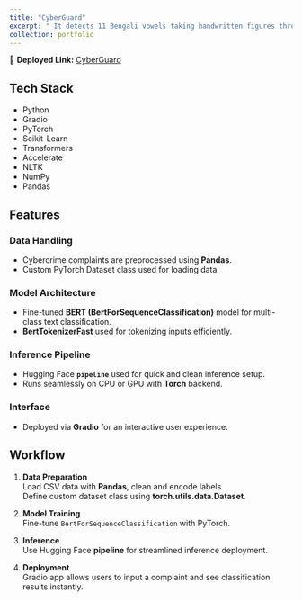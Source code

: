 ```yaml
---
title: "CyberGuard"
excerpt: " It detects 11 Bengali vowels taking handwritten figures through live sketchpad as input and predicts accordingly."
collection: portfolio
---
```


🔗 **Deployed Link:** [CyberGuard](https://huggingface.co/spaces/RohanSardar/CyberGuard)

## Tech Stack  
- Python
- Gradio
- PyTorch
- Scikit-Learn
- Transformers
- Accelerate
- NLTK
- NumPy
- Pandas 

## Features

### Data Handling
- Cybercrime complaints are preprocessed using **Pandas**.
- Custom PyTorch Dataset class used for loading data.

### Model Architecture
- Fine-tuned **BERT (BertForSequenceClassification)** model for multi-class text classification.
- **BertTokenizerFast** used for tokenizing inputs efficiently.

### Inference Pipeline
- Hugging Face **`pipeline`** used for quick and clean inference setup.
- Runs seamlessly on CPU or GPU with **Torch** backend.

### Interface
- Deployed via **Gradio** for an interactive user experience.

## Workflow

1. **Data Preparation**  
   Load CSV data with **Pandas**, clean and encode labels.  
   Define custom dataset class using **torch.utils.data.Dataset**.

2. **Model Training**  
   Fine-tune `BertForSequenceClassification` with PyTorch.

3. **Inference**  
   Use Hugging Face **pipeline** for streamlined inference deployment.

4. **Deployment**  
   Gradio app allows users to input a complaint and see classification results instantly.

